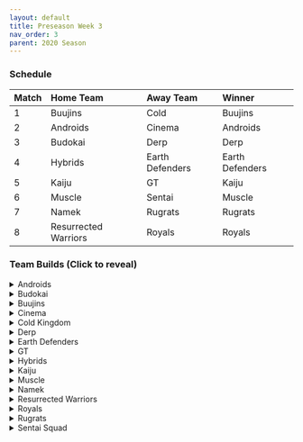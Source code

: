 ```yaml
---
layout: default
title: Preseason Week 3
nav_order: 3
parent: 2020 Season
---
```

### Schedule

|Match          |  Home Team            | Away Team        | Winner          |
| :-------------| :---------------------| :----------------| :---------------|
| 1             | Buujins               | Cold             | Buujins         |
| 2             | Androids              | Cinema           | Androids        |
| 3             | Budokai               | Derp             | Derp            |
| 4             | Hybrids               | Earth Defenders  | Earth Defenders |
| 5             | Kaiju                 | GT               | Kaiju           |
| 6             | Muscle                | Sentai           | Muscle          |
| 7             | Namek                 | Rugrats          | Rugrats         | 
| 8             | Resurrected Warriors  | Royals           | Royals          |


### Team Builds (Click to reveal)

<details>
  <summary>Androids</summary>
<br />  
<br />Home Map: Glacier
<br />Music: Boss Ganges
<br />Weekly Bench: 16
<br />Boost Store: None

* Android 17
    * Defense +3 Attack -1 (2)
    * Dendes Healing (2)
    * Quick Fast Attack (1)
    * Serious (1)
    * Fighting Spirit (1)
    * Ginyu AI

* Android 19:
    * Defense +2 (2)
    * Latent Energy (1) 
    * Light Body (1)
    * Power of Rage (2)
    * Master Throw (1)
    * Buu AI

* Super 17:
    * Ki + 1 (1)
    * Quick Fast Attack (1)
    * Indignation (1)
    * Savior (1)
    * Fighting Spirit (1)
    * Launch's Support (2)
    * Yaj AI

* Cell (Perfect Form):
    * Attack +1 (1)
    * Eternal Life (4)
    * Indignation (1)
    * Savior (1)
    * Brolys ring (limiter)
    * Cell Ai

</details>

<details>
  <summary>Budokai</summary>
<br />
<br />Home Map: Planet Namek
<br />Music: Boss Battle Rock
<br />Weekly bench: Cyborg Tao
<br />Boosts: N/A

* Nam
    * Defense +2 (2)
    * Dende's Healing (2)
    * Latent Energy (1)
    * Launch's Support (2)
    * Frieza AI

* End Goku (SSJ)
    * Super +1 (1)
    * Fighting Spirit (1)
    * Indignation (1)
    * Savior (1)
    * Light Body (1)
    * Launch's Support (2)
    * Broly's Ring (Limiter)
    * Ginyu AI

* Kid Goku
    * Attack +2 Defense -1 (1)
    * Serious (1)
    * Quick Fast Attack (1)
    * Eternal Life (4)
    * Piccolo AI

* Early Goku
    * Ki +1 (1)
    * Fighting Spirit (1)
    * Indignation (1)
    * Power of Rage (2)
    * Dende's Healing (2)
    * Goku AI


</details>

<details>
  <summary>Buujins</summary>
<br />
<br />Home Map: Supreme Kai's World
<br />Music: Nanshan
<br />Bench: Majin Buu
<br />Boosts: N/A

* Super Buu
    * Attack +2 Defense -1 (1)
    * Serious! (1)
    * Quick Fast Attack (1)
    * Dende's Healing (2)
    * Master Throw (1)
    * Combo Master (1)
    * Trunks AI

* Evil Buu
    * Defense +2 (2)
    * Dende's Healing (2)
    * Latent Energy! (1)
    * Serious! (1)
    * Fighting Spirit! (1)
    * Ginyu AI

* Majuub
    * Attack +1 (1)
    * Combo Master (1)
    * Quick Fast Attack (1)
    * Launch's Support (2)
    * Indignation! (1)
    * Light Body (1)
    * Ginyu AI

* Kid Buu
    * Defense +3 Attack -1 (2)
    * Launch's Support (2)
    * Indignation! (1)
    * Fighting Spirit! (1)
    * Savior (1)
    * Frieza AI

</details>

<details>
  <summary>Cinema</summary>
  <br />
<br />Home Map: Hell
<br />Music: Warlord F
<br />Bench: Fasha
<br />Boosts: N/A

* Turles
    * Defense +3 Attack -1 (2)
    * Eternal Life (4)
    * Fighting Spirit! (1)
    * Tien AI

* Garlic Jr. (Base Form)
    * Super +1 (1)
    * Launch's Support (2)
    * Dende's Healing (2)
    * Fighting Spirit! (1)
    * Indignation! (1)
    * Broly's Ring (Limiter)
    * Krillin AI

* Zangya
    * Ki +1 (1)
    * Unleash Latent Power 1 (2)
    * High Tension (3)
    * Exquisite Skill (1)
    * Tien AI

* Gogeta
    * Ki +2 Super -1 (1)
    * Tension Up (2)
    * Launch’s Support (2)
    * Serious! (1)
    * Savior (1)
    * Frieza AI


</details>

<details>
  <summary>Cold Kingdom </summary>
  <br />
<br />Home Map: Broly's Planet
<br />Music: Paranoia
<br />Bench: Meta Cooler
<br />Boosts: N/A

* King Cold
    * Attack +2 Defense -1(1)
    * Eternal Life(4)
    * QFA(1)
    * Serious(1)
    * Trunks AI

* First Form Cooler 
    * Ki +2 Super -1 (1) 
    * Fighting Spirit! (1) 
    * Indignation (1) 
    * Savior (1) 
    * Quick Fast Attack(1)
    * Power of Rage(2) 
    * Limiter(Free)
    * Yajirobe AI

* 3rd Form Freeza
    * Defense +2(2)
    * Launches Support(2)
    * Dende’s Healing(2)
    * Serious(1)
    * Cell AI

* Recoome - Costume 2
    * Attack +1(1)
    * KSA(2)
    * Savior(1)
    * Light Body(1)
    * Fighting Spirit(1)
    * Master Throw(1)
    * Majin Buu AI

</details>

<details>
  <summary>Derp</summary>
<br />  
<br />Home Map: Penguin Village
<br />Music: War Begins
<br />Bench: Devilman 
<br />Boosts: N/A

* Kibito 
    * Attack +2 defense -1 (1)
    * Fighting spirit (1)
    * Serious (1)
    * Quick fast attack (1)
    * Light body (1)
    * Dendes Healing (2)
    * Cell AI

* Hercule 
    * Super +1 (1)
    * Savior (1)
    * Dragon power (3)
    * Launch Support (2)
    * Tien AI

* Android 20
    * Attack +1 (1)
    * High tension (3)
    * Master Throw (1)
    * Launch support (2)
    * Goku AI

* Salza
    * Defense +2 (2)
    * Eternal Life (4)
    * Savior (1)
    * Piccolo AI

</details>

<details>
  <summary>Earth Defenders</summary>
  <br />
<br />Home Map: Mt. Paozu
<br />Music: Aether
<br />Bench: Krillin
<br />Boosts: N/A

* Tien - Costume 2
    * Super +1 (1)
    * Eternal Life (4)
    * Latent Energy (1)
    * Fighting Spirit (1)
    * Yajirobe AI


* Base Mid Goku
    * Super +2 Ki -1 (1)
    * Power of Rage (2)
    * Savior (1)
    * Indignation (1)
    * Launch's Support (2)
    * Tien AI


* Yamcha
    * Ki +1 (1)
    * Dragon Power (3)
    * Quick Fast Attack (1)
    * Launch's Support (2)
    * Tien AI


* SSJ1 Mid Vegeta
    * Attack +1 (1)
    * Dende's Healing (2)
    * Fighting Spirit (1)
    * Serious (1) 
    * Power of Rage (2)
    * Limiter (Free) 
    * Piccolo AI

</details>

<details>
  <summary>GT</summary>
<br />
<br />Home Map: Kings Castle
<br />Music: Turbulence
<br />Bench: Pan
<br />Boosts: N/A

* Syn Shenron
    * Ki 1
    * Fighting Spirit 
    * Master blast
    * High Tension 
    * Indignation 
    * Broly's Ring (Limiter)
    * Frieza AI 

* Super Baby 1
    * Defense +2
    * Latent Energy 
    * Dende's Healing 
    * QFA
    * Serious
    * Majin Buu AI

* GT Goku (ssj3) 
    * Attack +2, Def -1
    * Serious
    * QFA
    * Power of Rage
    * Dende's Healing
    * Broly's Ring
    * Broly AI

* Ssj4 Vegeta 
    * Ki +2/super -1
    * Indignation
    * Savior
    * Eternal Life
    * Broly's ring (Limiter)
    * Tien AI

</details>

<details>
  <summary>Hybrids</summary>
  <br />
<br />Home Map: Wastelands
<br />Music: Dragon Castle
<br />Bench: Teen Gohan
<br />Boosts: N/A

* Ultimate Gohan
    * Attack +1 (1)
    * Serious (1)
    * Quick Fast Attack (1)
    * Eternal Life (4)
    * Majin Buu Ai

* Sword Trunks (Base)
    * Super +1 (1)
    * Launch’s Support (2)
    * Dendes Healing (2)
    * Savior (1)
    * Indignation (1)
    * Broly's Ring (free)
    * Frieza AI

* Kid Gohan - Costume 2
    * Defense +3, Attack -1 (2)
    * Latent Energy (1)
    * Serious (1)
    * Quick Fast Attack (1)
    * Dendes Healing (2)
    * Trunks AI

* Future Gohan (SSJ)
    * Ki +1 (1)
    * Fighting Spirit (1)
    * Latent Energy (1)
    * Indignation (1)
    * Savior (1)
    * Kibito's Secret Art (2)
    * Frieza Ai

</details>

<details>
  <summary>Kaiju</summary>
  <br />
<br />Home Map: Rocky Area
<br />Music: Crongus
<br />Bench: Bardock
<br />Boosts: N/A

* Raditz 
    * Ki + (1)
    * Fighting spirit (1)
    * Latent energy (1)
    * Rising Fighting spirit (1)
    * Active heart (1)
    * Dragon spirit (2)
    * Goku Ai

* Scouter Vegeta
    * Super + 1 (1)
    * Indignation (1)
    * Serious (1)
    * Launch's Support (2)
    * Power of rage (2)
    * Chiaotzu Ai

* Nappa 
    * Defense +3 Attack -1 (2)
    * Savior (1)
    * Fighting spirit (1)
    * Latent Energy (1)
    * Dende's Healing (2)
    * Yajirobe Ai

* King Vegeta 
    * Defence +2 (2)
    * Savior (1)
    * Eternal life (4)
    * Yajirobe Ai

</details>

<details>
  <summary>Muscle</summary>
  <br />
<br />Home Map: Muscle Tower
<br />Music: Epic Boss Fight
<br />Bench: Bojack
<br />Boosts: N/A

* Roshi
    * Atk +1 (1)
    * Power of Rage (2)
    * Dragon Spirit (2)
    * Light Body (1)
    * Broly's Ring (1)
    * Ginyu AI  

* SSJ Trunks
    * Super +2 Ki -1 (1)
    * Indignation (1)
    * Launch’s Support (2)
    * Savior (1)
    * Fighting Spirit (1)
    * Serious (1)
    * Tien AI

* Android 13
    * Ki +1 (1)
    * Tension Up (2)
    * Launch's Support (2)
    * Savior (1)
    * Fighting Spirit (1)
    * Goku AI

* SSJ Broly
    * Def +2 (2)
    * Eternal Life (4)
    * Latent Energy (1)
    * Trunks AI

</details>

<details>
  <summary>Namek</summary>
  <br />
<br />Home Map: Kami's Lookout
<br />Music: Fight me if you can
<br />Bench: Nail
<br />Boosts: N/A

* Tambourine
    * Attack+2, Defense-1
    * Dende's Healing
    * Latent Energy
    * Serious
    * Light Body
    * Quick Fast Attack
    * Majin Buu ai

* King Piccolo
    * Ki+1
    * Launch's Support
    * Kibito's Secret Art
    * Indignation
    * Savior
    * Yajirobe ai

* Late Piccolo
    * Attack+1
    * Dende's Healing
    * Latent Energy
    * Serious
    * Light Body
    * Quick Fast Attack
    * Trunks ai

* Nuova
    * Super+1
    * Launch's Support
    * Tension Up
    * Indignation
    * Fighting Spirit
    * Piccolo ai

</details>

<details>
  <summary>Resurrected Warriors</summary>
  <br />
<br />Home Map: Desert
<br />Music: Action Fight
<br />Bench: Eighter
<br />Boosts: N/A

* End Vegeta SSJ:
    * Ki +1 (1)
    * Launch Support (2)
    * Fighting Spirit (1)
    * Rush Blast 3 (3)
    * Chiaotzu AI

* Android 18 - Costume 3
    * Super +2 Ki -1 (1)
    * Ksa (2)
    * Savior (1)
    * Hi Tension (3)
    * Goku Ai

* Early Piccolo - Costume 2
    * Attack +1 (1)
    * EL (4)
    * Latent (1)
    * Light Body (1)
    * Freiza Ai

* Videl - Costume 3
    * Ki +2 Super -1 (1)
    * Serious (1)
    * QFA (1)
    * PoR (2)
    * Launchs (2)
    * Goku Ai

</details>


<details>
  <summary>Royals</summary>
  <br />
<br />Home Map: Hyperbolic Time Chamber
<br />Music: Thunder
<br />Bench:  Majin Vegeta
<br />Boosts: N/A

* Slug
    * Defense +3 ATK -1 (2)
    * Latent Energy! (1)
    * Eternal Life (4)
    * Yajorobe AI

* Pilaf Machine
    * Super +2 Ki -1(1)
    * Savior (1)
    * Indignation (1)
    * Style of the Strong (4)
    * Broly's Ring (Limiter)
    * Ginyu AI

* Dabura
    * Attack +1 (1)
    * Serious (1)
    * Quick-Fast Attack (1)
    * Fighting Spirit! (1)
    * Master Blast (1)
    * Launch's Support (2)
    * Default Ai

* Mecha Frieza
    * Ki +1  (1)
    * Lightbody (1)
    * Fighting Spirit (1)
    * Savior (1)
    * Kibitos Secret Art (2)
    * Indignation! (1)
    * Tien AI

</details>

<details>
  <summary>Rugrats</summary>
  <br />
<br />Home Map: City Ruins
<br />Music: Nanga-F
<br />Bench: Saibaman
<br />Boosts: N/A

* Goten (SSJ): Costume 1
    * Defense +2 Attack -1 (1)
    * Indignation (1)
    * Latent Energy (1)
    * Kibito's Secret Art (2)
    * Dende's Healing (2)
    * Broly Ring (free)
    * Chaiotzu AI

* Kid Trunks
    * Ki +2 Super -1 (1)
    * Indignation (1)
    * Latent Energy (1)
    * Kibito's Secret Art (2)
    * Dende's Healing (2)
    * Chaiotzu AI

* Arale
    * Super +2 Ki -1 (1)
    * Savior (1)
    * Light body (1)
    * Tension Up (2)
    * Power of Rage (2)
    * Yajirobe AI

* Cell Jr.
    * Attack +2 Defense -1 (1)
    * Power of Rage (2)
    * Combo Master (1)
    * Master Throw (1)
    * Fighting Spirit (1)
    * Serious (1)
    * Broly AI

</details>

<details>
  <summary>Sentai Squad</summary>
  <br />
<br />Home Map: Frieza's Ship
<br />Music: Hurricane
<br />Bench:  Jeice
<br />Boosts: N/A

* Captain Ginyu - Costume 2
    * Defense +3 Attack -1 (2)
    * Eternal Life (4)
    * Latent Energy (1)
    * Broly AI

* Saiyawoman - Costume 2
    * Attack +1 (1)
    * Power of Rage (2)
    * Launch's Support (2)
    * Indignation (1)
    * QFA (1)
    * Tien AI

* Burter - Costume 2
    * Super +2, Ki -1 (1)
    * Power of Rage (2)
    * Indignation (1)
    * Combo Master (1)
    * Savior (1)
    * Fighting Spirit (1)
    * Chiaotzu AI

* Saiyaman - Costume 2
    * Ki +1 (1)
    * Unleash Ki (1)
    * Launch's Support (2)
    * Light Body (1)
    * Serious (1)
    * Savior (1)
    * Yajirobe AI

</details>